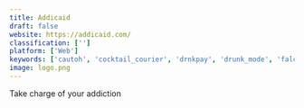 ```yaml
---
title: Addicaid
draft: false 
website: https://addicaid.com/
classification: ['']
platform: ['Web']
keywords: ['cautoh', 'cocktail_courier', 'drnkpay', 'drunk_mode', 'falcon_for_ios', 'hangoverapp', 'lapka_bam', 'meditation_studio', 'merrier', 'morning_recovery', 'oak', 'safone', 'seedlip', 'shared_albums_by_google_photos', 'strive', 'talentboard', 'task_list', 'the_news_2', 'trailerapp.io', 'trickster']
image: logo.png
---
```

Take charge of your addiction